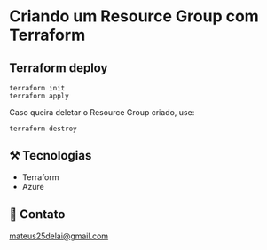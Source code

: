 # Criando um Resource Group com Terraform

## Terraform deploy

``` 
terraform init
terraform apply
```

Caso queira deletar o Resource Group criado, use:

`terraform destroy`

## ⚒️ Tecnologias

- Terraform
- Azure

## 💌 Contato

mateus25delai@gmail.com